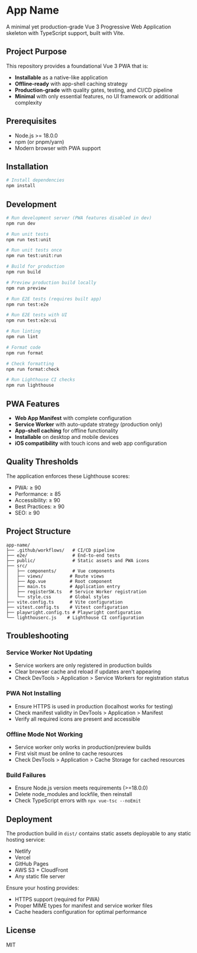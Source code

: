# App Name

A minimal yet production-grade Vue 3 Progressive Web Application skeleton with TypeScript support, built with Vite.

## Project Purpose

This repository provides a foundational Vue 3 PWA that is:

- **Installable** as a native-like application
- **Offline-ready** with app-shell caching strategy
- **Production-grade** with quality gates, testing, and CI/CD pipeline
- **Minimal** with only essential features, no UI framework or additional complexity

## Prerequisites

- Node.js >= 18.0.0
- npm (or pnpm/yarn)
- Modern browser with PWA support

## Installation

```bash
# Install dependencies
npm install
```

## Development

```bash
# Run development server (PWA features disabled in dev)
npm run dev

# Run unit tests
npm run test:unit

# Run unit tests once
npm run test:unit:run

# Build for production
npm run build

# Preview production build locally
npm run preview

# Run E2E tests (requires built app)
npm run test:e2e

# Run E2E tests with UI
npm run test:e2e:ui

# Run linting
npm run lint

# Format code
npm run format

# Check formatting
npm run format:check

# Run Lighthouse CI checks
npm run lighthouse
```

## PWA Features

- **Web App Manifest** with complete configuration
- **Service Worker** with auto-update strategy (production only)
- **App-shell caching** for offline functionality
- **Installable** on desktop and mobile devices
- **iOS compatibility** with touch icons and web app configuration

## Quality Thresholds

The application enforces these Lighthouse scores:

- PWA: ≥ 90
- Performance: ≥ 85
- Accessibility: ≥ 90
- Best Practices: ≥ 90
- SEO: ≥ 90

## Project Structure

```
app-name/
├── .github/workflows/   # CI/CD pipeline
├── e2e/                 # End-to-end tests
├── public/              # Static assets and PWA icons
├── src/
│   ├── components/      # Vue components
│   ├── views/          # Route views
│   ├── App.vue         # Root component
│   ├── main.ts         # Application entry
│   ├── registerSW.ts   # Service Worker registration
│   └── style.css       # Global styles
├── vite.config.ts      # Vite configuration
├── vitest.config.ts    # Vitest configuration
├── playwright.config.ts # Playwright configuration
└── lighthouserc.js    # Lighthouse CI configuration
```

## Troubleshooting

### Service Worker Not Updating

- Service workers are only registered in production builds
- Clear browser cache and reload if updates aren't appearing
- Check DevTools > Application > Service Workers for registration status

### PWA Not Installing

- Ensure HTTPS is used in production (localhost works for testing)
- Check manifest validity in DevTools > Application > Manifest
- Verify all required icons are present and accessible

### Offline Mode Not Working

- Service worker only works in production/preview builds
- First visit must be online to cache resources
- Check DevTools > Application > Cache Storage for cached resources

### Build Failures

- Ensure Node.js version meets requirements (>=18.0.0)
- Delete node_modules and lockfile, then reinstall
- Check TypeScript errors with `npx vue-tsc --noEmit`

## Deployment

The production build in `dist/` contains static assets deployable to any static hosting service:

- Netlify
- Vercel
- GitHub Pages
- AWS S3 + CloudFront
- Any static file server

Ensure your hosting provides:

- HTTPS support (required for PWA)
- Proper MIME types for manifest and service worker files
- Cache headers configuration for optimal performance

## License

MIT
